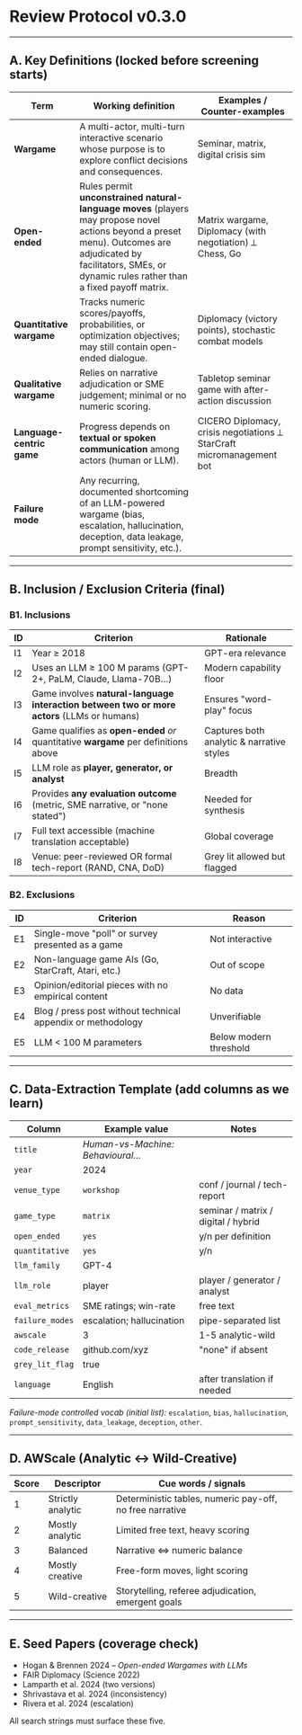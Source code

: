 # Review Protocol v0.3.0

---

## A. Key Definitions (locked before screening starts)

| Term | Working definition | Examples / Counter-examples |
|------|-------------------|----------------------------|
| **Wargame** | A multi-actor, multi-turn interactive scenario whose purpose is to explore conflict decisions and consequences. | Seminar, matrix, digital crisis sim |
| **Open-ended** | Rules permit **unconstrained natural-language moves** (players may propose novel actions beyond a preset menu). Outcomes are adjudicated by facilitators, SMEs, or dynamic rules rather than a fixed payoff matrix. | Matrix wargame, Diplomacy (with negotiation) ⟂ Chess, Go |
| **Quantitative wargame** | Tracks numeric scores/payoffs, probabilities, or optimization objectives; may still contain open-ended dialogue. | Diplomacy (victory points), stochastic combat models |
| **Qualitative wargame** | Relies on narrative adjudication or SME judgement; minimal or no numeric scoring. | Tabletop seminar game with after-action discussion |
| **Language-centric game** | Progress depends on **textual or spoken communication** among actors (human or LLM). | CICERO Diplomacy, crisis negotiations ⟂ StarCraft micromanagement bot |
| **Failure mode** | Any recurring, documented shortcoming of an LLM-powered wargame (bias, escalation, hallucination, deception, data leakage, prompt sensitivity, etc.). | |

---

## B. Inclusion / Exclusion Criteria (final)

### B1. Inclusions

| ID | Criterion | Rationale |
|----|-----------|-----------|
| I1 | Year ≥ 2018 | GPT-era relevance |
| I2 | Uses an LLM ≥ 100 M params (GPT-2+, PaLM, Claude, Llama-70B…) | Modern capability floor |
| I3 | Game involves **natural-language interaction between two or more actors** (LLMs or humans) | Ensures "word-play" focus |
| I4 | Game qualifies as **open-ended** *or* quantitative **wargame** per definitions above | Captures both analytic & narrative styles |
| I5 | LLM role as **player, generator, or analyst** | Breadth |
| I6 | Provides **any evaluation outcome** (metric, SME narrative, or "none stated") | Needed for synthesis |
| I7 | Full text accessible (machine translation acceptable) | Global coverage |
| I8 | Venue: peer-reviewed OR formal tech-report (RAND, CNA, DoD) | Grey lit allowed but flagged |

### B2. Exclusions

| ID | Criterion | Reason |
|----|-----------|---------|
| E1 | Single-move "poll" or survey presented as a game | Not interactive |
| E2 | Non-language game AIs (Go, StarCraft, Atari, etc.) | Out of scope |
| E3 | Opinion/editorial pieces with no empirical content | No data |
| E4 | Blog / press post without technical appendix or methodology | Unverifiable |
| E5 | LLM < 100 M parameters | Below modern threshold |

---

## C. Data-Extraction Template (add columns as we learn)

| Column | Example value | Notes |
|--------|---------------|-------|
| `title` | *Human-vs-Machine: Behavioural…* | |
| `year` | 2024 | |
| `venue_type` | `workshop` | conf / journal / tech-report |
| `game_type` | `matrix` | seminar / matrix / digital / hybrid |
| `open_ended` | `yes` | y/n per definition |
| `quantitative` | `yes` | y/n |
| `llm_family` | GPT-4 | |
| `llm_role` | player | player / generator / analyst |
| `eval_metrics` | SME ratings; win-rate | free text |
| `failure_modes` | escalation; hallucination | pipe-separated list |
| `awscale` | 3 | 1-5 analytic-wild |
| `code_release` | github.com/xyz | "none" if absent |
| `grey_lit_flag` | true | |
| `language` | English | after translation if needed |

*Failure-mode controlled vocab (initial list):* `escalation`, `bias`, `hallucination`, `prompt_sensitivity`, `data_leakage`, `deception`, `other`.

---

## D. AWScale (Analytic ↔ Wild-Creative)

| Score | Descriptor | Cue words / signals |
|-------|------------|---------------------|
| 1 | Strictly analytic | Deterministic tables, numeric pay-off, no free narrative |
| 2 | Mostly analytic | Limited free text, heavy scoring |
| 3 | Balanced | Narrative <=> numeric balance |
| 4 | Mostly creative | Free-form moves, light scoring |
| 5 | Wild-creative | Storytelling, referee adjudication, emergent goals |

---

## E. Seed Papers (coverage check)

* Hogan & Brennen 2024 – *Open-ended Wargames with LLMs*
* FAIR Diplomacy (Science 2022)
* Lamparth et al. 2024 (two versions)
* Shrivastava et al. 2024 (inconsistency)
* Rivera et al. 2024 (escalation)

All search strings must surface these five.